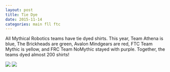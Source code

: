 ```yaml
---
layout: post
title: Tie Dye 
date: 2015-11-14
categories: main fll ftc 
---
```


All Mythical Robotics teams have tie dyed shirts. This year, Team Athena is blue, The Brickheads are green, Avalon Mindgears are red, FTC Team Mythic is yellow, and FRC Team NoMythic stayed with purple. Together, the teams dyed almost 200 shirts! 

![](http://lauraschultz.github.io/mythicalrobotics/media/post_images/tie_dye_1.jpg)
![](http://lauraschultz.github.io/mythicalrobotics/media/post_images/tie_dye_2.jpg)